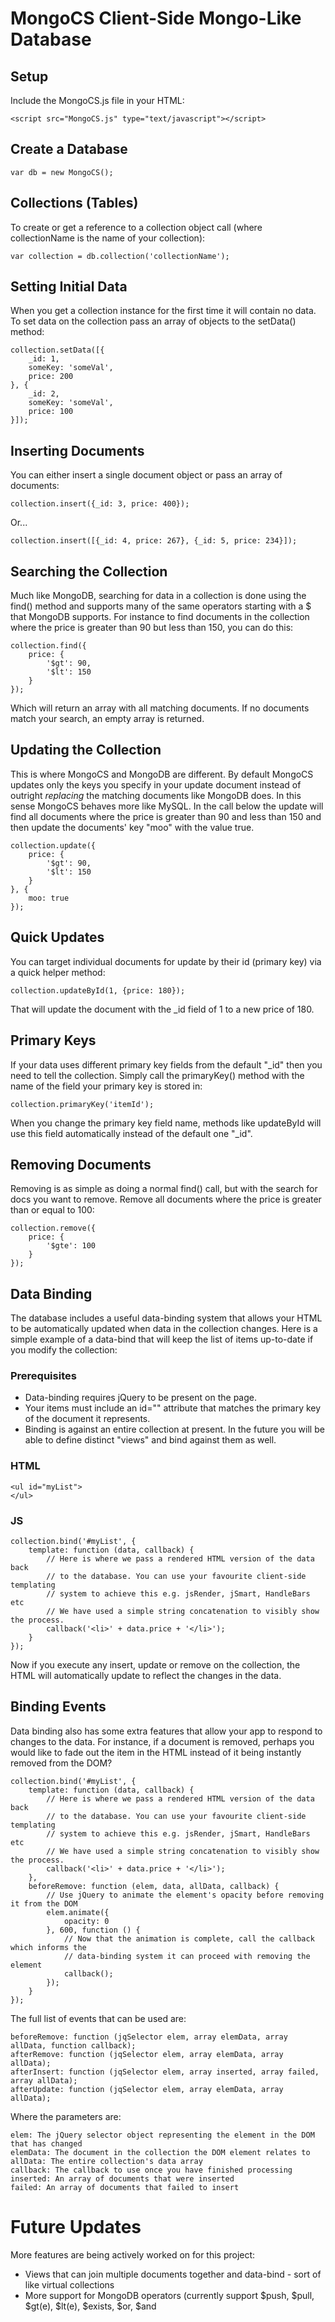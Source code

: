 # MongoCS Client-Side Mongo-Like Database
## Setup
Include the MongoCS.js file in your HTML:

	<script src="MongoCS.js" type="text/javascript"></script>

## Create a Database

	var db = new MongoCS();

## Collections (Tables)
To create or get a reference to a collection object call (where collectionName is the name of your collection):

	var collection = db.collection('collectionName');

## Setting Initial Data
When you get a collection instance for the first time it will contain no data. To set data on the collection pass an
array of objects to the setData() method:

	collection.setData([{
		_id: 1,
		someKey: 'someVal',
		price: 200
	}, {
		_id: 2,
		someKey: 'someVal',
		price: 100
	}]);

## Inserting Documents
You can either insert a single document object or pass an array of documents:

	collection.insert({_id: 3, price: 400});

Or...

	collection.insert([{_id: 4, price: 267}, {_id: 5, price: 234}]);

## Searching the Collection
Much like MongoDB, searching for data in a collection is done using the find() method and supports many of the same
operators starting with a $ that MongoDB supports. For instance to find documents in the collection where the price
is greater than 90 but less than 150, you can do this:

	collection.find({
		price: {
			'$gt': 90,
			'$lt': 150
		}
	});

Which will return an array with all matching documents. If no documents match your search, an empty array is returned.

## Updating the Collection
This is where MongoCS and MongoDB are different. By default MongoCS updates only the keys you specify in your update
document instead of outright *replacing* the matching documents like MongoDB does. In this sense MongoCS behaves more
like MySQL. In the call below the update will find all documents where the price is greater than 90 and less than 150
and then update the documents' key "moo" with the value true.

	collection.update({
		price: {
			'$gt': 90,
			'$lt': 150
		}
	}, {
		moo: true
	});

## Quick Updates
You can target individual documents for update by their id (primary key) via a quick helper method:

	collection.updateById(1, {price: 180});

That will update the document with the _id field of 1 to a new price of 180.

## Primary Keys
If your data uses different primary key fields from the default "_id" then you need to tell the collection. Simply call
the primaryKey() method with the name of the field your primary key is stored in:

	collection.primaryKey('itemId');

When you change the primary key field name, methods like updateById will use this field automatically instead of the
default one "_id".

## Removing Documents
Removing is as simple as doing a normal find() call, but with the search for docs you want to remove. Remove all
documents where the price is greater than or equal to 100:

	collection.remove({
		price: {
			'$gte': 100
		}
	});

## Data Binding
The database includes a useful data-binding system that allows your HTML to be automatically updated when data in the
collection changes. Here is a simple example of a data-bind that will keep the list of items up-to-date if you modify
the collection:

### Prerequisites
* Data-binding requires jQuery to be present on the page.
* Your items must include an id="" attribute that matches the primary key of the document it represents.
* Binding is against an entire collection at present. In the future you will be able to define distinct "views" and bind against them as well.

### HTML
	<ul id="myList">
	</ul>

### JS
	collection.bind('#myList', {
		template: function (data, callback) {
			// Here is where we pass a rendered HTML version of the data back
			// to the database. You can use your favourite client-side templating
			// system to achieve this e.g. jsRender, jSmart, HandleBars etc
			// We have used a simple string concatenation to visibly show the process.
			callback('<li>' + data.price + '</li>');
		}
	});

Now if you execute any insert, update or remove on the collection, the HTML will automatically update to reflect the
changes in the data.

## Binding Events
Data binding also has some extra features that allow your app to respond to changes to the data. For instance, if a
document is removed, perhaps you would like to fade out the item in the HTML instead of it being instantly removed from
the DOM?

	collection.bind('#myList', {
		template: function (data, callback) {
			// Here is where we pass a rendered HTML version of the data back
			// to the database. You can use your favourite client-side templating
			// system to achieve this e.g. jsRender, jSmart, HandleBars etc
			// We have used a simple string concatenation to visibly show the process.
			callback('<li>' + data.price + '</li>');
		},
		beforeRemove: function (elem, data, allData, callback) {
			// Use jQuery to animate the element's opacity before removing it from the DOM
			elem.animate({
				opacity: 0
			}, 600, function () {
				// Now that the animation is complete, call the callback which informs the
				// data-binding system it can proceed with removing the element
				callback();
			});
		}
	});

The full list of events that can be used are:

	beforeRemove: function (jqSelector elem, array elemData, array allData, function callback);
	afterRemove: function (jqSelector elem, array elemData, array allData);
	afterInsert: function (jqSelector elem, array inserted, array failed, array allData);
	afterUpdate: function (jqSelector elem, array elemData, array allData);

Where the parameters are:

	elem: The jQuery selector object representing the element in the DOM that has changed
	elemData: The document in the collection the DOM element relates to
	allData: The entire collection's data array
	callback: The callback to use once you have finished processing
	inserted: An array of documents that were inserted
	failed: An array of documents that failed to insert

# Future Updates
More features are being actively worked on for this project:

* Views that can join multiple documents together and data-bind - sort of like virtual collections
* More support for MongoDB operators (currently support $push, $pull, $gt(e), $lt(e), $exists, $or, $and